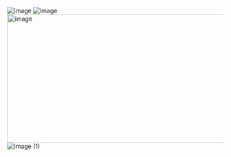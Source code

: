 
![image](https://github.com/user-attachments/assets/a12d5e69-5498-4bc2-b227-2b82791977aa)
![image](https://github.com/user-attachments/assets/a12d5e69-5498-4bc2-b227-2b82791977aa)
<img width="793" height="298" alt="image" src="https://github.com/user-attachments/assets/1d6a336c-ea06-4b05-8e53-225a42c76c1e" />
![image (1)](https://github.com/user-attachments/assets/eadcd426-5d93-4a75-9797-5a72fee1ffdc)
